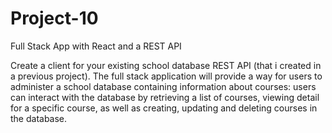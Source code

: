 # Project-10
 Full Stack App with React and a REST API

Create a client for your existing school database REST API (that i created in a previous project). The full stack application will provide a way for users to administer a school database containing information about courses: users can interact with the database by retrieving a list of courses, viewing detail for a specific course, as well as creating, updating and deleting courses in the database.
